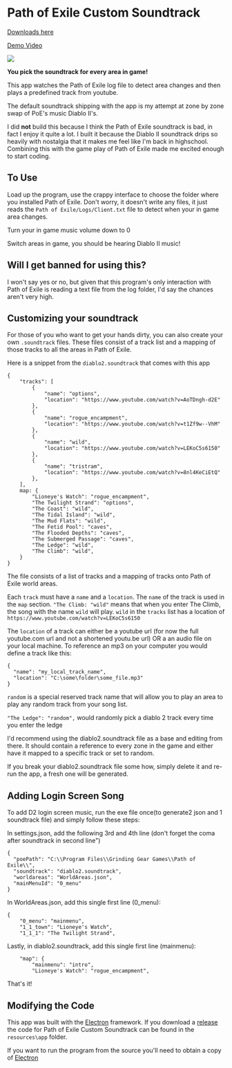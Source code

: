 # Path of Exile Custom Soundtrack
[Downloads here](https://github.com/jareddr/PoECustomSoundtrack/releases)

[Demo Video](https://www.youtube.com/watch?v=DyfBy1K1Y1s)

![](pietyd2.png)

**You pick the soundtrack for every area in game!**

This app watches the Path of Exile log file to detect area changes and then plays a predefined track from youtube.

The default soundtrack shipping with the app is my attempt at zone by zone swap of PoE's music Diablo II's.

I did **not** build this because I think the Path of Exile soundtrack is bad, in fact I enjoy it quite a lot.  I built it because the Diablo II soundtrack drips so heavily with nostalgia that it makes me feel like I'm back in highschool.  Combining this with the game play of Path of Exile made me excited enough to start coding.

## To Use

Load up the program, use the crappy interface to choose the folder where you installed Path of Exile.  Don't worry, it doesn't write any files, it just reads the `Path of Exile/Logs/Client.txt` file to detect when your in game area changes.

Turn your in game music volume down to 0

Switch areas in game, you should be hearing Diablo II music!

## Will I get banned for using this?

I won't say yes or no, but given that this program's only interaction with Path of Exile is reading a text file from the log folder, I'd say the chances aren't very high.

## Customizing your soundtrack

For those of you who want to get your hands dirty, you can also create your own `.soundtrack` files.  These files consist of a track list and a mapping of those tracks to all the areas in Path of Exile.

Here is a snippet from the `diablo2.soundtrack` that comes with this app

```
{
	"tracks": [
		{
			"name": "options",
			"location": "https://www.youtube.com/watch?v=AoTDngh-d2E"
		},
		{
			"name": "rogue_encampment",
			"location": "https://www.youtube.com/watch?v=t1Zf9w--VhM"
		},
		{
			"name": "wild",
			"location": "https://www.youtube.com/watch?v=LEKoC5s6150"
		},
		{
			"name": "tristram",
			"location": "https://www.youtube.com/watch?v=8nl4KeCiEtQ"
		},
	],
	map: {
		"Lioneye's Watch": "rogue_encampment",
		"The Twilight Strand": "options",
		"The Coast": "wild",
		"The Tidal Island": "wild",
		"The Mud Flats": "wild",
		"The Fetid Pool": "caves",
		"The Flooded Depths": "caves",
		"The Submerged Passage": "caves",
		"The Ledge": "wild",
		"The Climb": "wild",
	}
}
```
The file consists of a list of tracks and a mapping of tracks onto Path of Exile world areas.

Each `track` must have a `name` and a `location`.
The `name` of the track is used in the `map` section.  `"The Climb: "wild"` means that when you enter The Climb, the song with the name `wild` will play.  `wild` in the `tracks` list has a location of `https://www.youtube.com/watch?v=LEKoC5s6150`

The `location` of a track can either be a youtube url (for now the full youtube.com url and not a shortened youtu.be url) OR a an audio file on your local machine.  To reference an mp3 on your computer you would define a track like this:

```
{
  "name": "my_local_track_name",
  "location": "C:\some\folder\some_file.mp3"
}
```

`random` is a special reserved track name that will allow you to play an area to play any random track from your song list.

`"The Ledge": "random",` would randomly pick a diablo 2 track every time you enter the ledge

I'd recommend using the diablo2.soundtrack file as a base and editing from there.  It should contain a reference to every zone in the game and either have it mapped to a specific track or set to random.

If you break your diablo2.soundtrack file some how, simply delete it and re-run the app, a fresh one will be generated.

## Adding Login Screen Song
To add D2 login screen music, run the exe file once(to generate2 json and 1 soundtrack file) and simply follow these steps:

In settings.json, add the following 3rd and 4th line (don't forget the coma after soundtrack in second line")
```
{
  "poePath": "C:\\Program Files\\Grinding Gear Games\\Path of Exile\\",
  "soundtrack": "diablo2.soundtrack",
  "worldareas": "WorldAreas.json",
  "mainMenuId": "0_menu"
}
```

In WorldAreas.json, add this single first line (0_menu):
```
{
	"0_menu": "mainmenu",
	"1_1_town": "Lioneye's Watch",
	"1_1_1": "The Twilight Strand",
```

Lastly, in diablo2.soundtrack, add this single first line (mainmenu):

```
	"map": {
		"mainmenu": "intro",
		"Lioneye's Watch": "rogue_encampment",

```

That's it!




## Modifying the Code

This app was built with the [Electron](http://electron.atom.io/) framework.  If you download a [release](https://github.com/jareddr/PoECustomSoundtrack/releases) the code for Path of Exile Custom Soundtrack can be found in the `resources\app` folder.

If you want to run the program from the source you'll need to obtain a copy of [Electron](http://electron.atom.io/)
